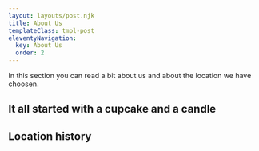 ```yaml
---
layout: layouts/post.njk
title: About Us
templateClass: tmpl-post
eleventyNavigation:
  key: About Us
  order: 2
---
```


In this section you can read a bit about us and about the location we have choosen.

## It all started with a cupcake and a candle

<p id="pForUs"></p>

## Location history

<p id="pForPlace"></p>

<script>
  // Query db for info on place and put info in right paragraph
  readFromFirebaseParam('textUs','pForUs');
  // Query db for info on place and put info in right paragraph
  readFromFirebaseParam('textPlace','pForPlace');
</script>